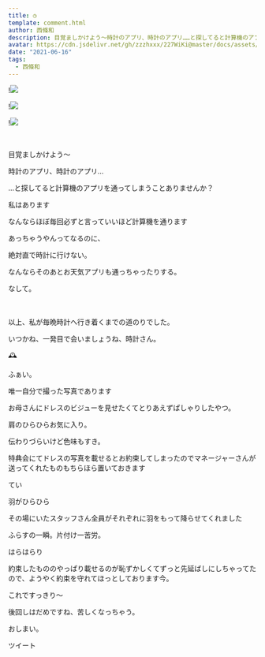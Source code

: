 ```yaml
---
title: ◷
template: comment.html
author: 西條和
description: 目覚ましかけよう〜時計のアプリ、時計のアプリ……と探してると計算機のアプリを通...
avatar: https://cdn.jsdelivr.net/gh/zzzhxxx/227WiKi@master/docs/assets/photo/avatar/nagomi.jpg
date: "2021-06-16"
tags:
  - 西條和
---
```


!![](https://cdn.jsdelivr.net/gh/227WiKi/227WiKi-image@master/blog-image/nagomi-2021-06-16_1.jpg)

!![](https://cdn.jsdelivr.net/gh/227WiKi/227WiKi-image@master/blog-image/nagomi-2021-06-16_2.jpg)

!![](https://cdn.jsdelivr.net/gh/227WiKi/227WiKi-image@master/blog-image/nagomi-2021-06-16_3.jpg)



  ﻿



















目覚ましかけよう〜


















時計のアプリ、時計のアプリ…




















…と探してると計算機のアプリを通ってしまうことありませんか？


































私はあります



















なんならほぼ毎回必ずと言っていいほど計算機を通ります
























あっちゃうやんってなるのに、













絶対直で時計に行けない。

















なんならそのあとお天気アプリも通っちゃったりする。































なして。
























　













以上、私が毎晩時計へ行き着くまでの道のりでした。



















いつかね、一発目で会いましょうね、時計さん。



























🕰
















ふぁい。












唯一自分で撮った写真であります














お母さんにドレスのビジューを見せたくてとりあえずぱしゃりしたやつ。














肩のひらひらお気に入り。












伝わりづらいけど色味もすき。
















特典会にてドレスの写真を載せるとお約束してしまったのでマネージャーさんが送ってくれたものもちらほら置いておきます















てい








羽がひらひら








その場にいたスタッフさん全員がそれぞれに羽をもって降らせてくれました
















ふらすの一瞬。片付け一苦労。














はらはらり






















約束したもののやっぱり載せるのが恥ずかしくてずっと先延ばしにしちゃってたので、ようやく約束を守れてほっとしております今。





















これですっきり〜


















後回しはだめですね、苦しくなっちゃう。
































おしまい。


ツイート



